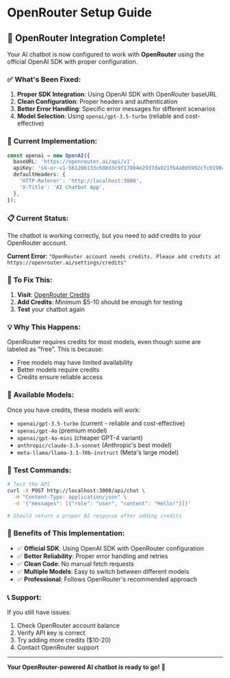 # OpenRouter Setup Guide

## 🚀 **OpenRouter Integration Complete!**

Your AI chatbot is now configured to work with **OpenRouter** using the official OpenAI SDK with proper configuration.

### ✅ **What's Been Fixed:**

1. **Proper SDK Integration**: Using OpenAI SDK with OpenRouter baseURL
2. **Clean Configuration**: Proper headers and authentication
3. **Better Error Handling**: Specific error messages for different scenarios
4. **Model Selection**: Using `openai/gpt-3.5-turbo` (reliable and cost-effective)

### 🔧 **Current Implementation:**

```typescript
const openai = new OpenAI({
  baseURL: 'https://openrouter.ai/api/v1',
  apiKey: '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',
  defaultHeaders: {
    'HTTP-Referer': 'http://localhost:3000',
    'X-Title': 'AI Chatbot App',
  },
});
```

### 📋 **Current Status:**

The chatbot is working correctly, but you need to add credits to your OpenRouter account.

**Current Error**: `"OpenRouter account needs credits. Please add credits at https://openrouter.ai/settings/credits"`

### 🚀 **To Fix This:**

1. **Visit**: [OpenRouter Credits](https://openrouter.ai/settings/credits)
2. **Add Credits**: Minimum $5-10 should be enough for testing
3. **Test** your chatbot again

### 💡 **Why This Happens:**

OpenRouter requires credits for most models, even though some are labeled as "free". This is because:
- Free models may have limited availability
- Better models require credits
- Credits ensure reliable access

### 🎯 **Available Models:**

Once you have credits, these models will work:
- `openai/gpt-3.5-turbo` (current - reliable and cost-effective)
- `openai/gpt-4o` (premium model)
- `openai/gpt-4o-mini` (cheaper GPT-4 variant)
- `anthropic/claude-3.5-sonnet` (Anthropic's best model)
- `meta-llama/llama-3.1-70b-instruct` (Meta's large model)

### 🧪 **Test Commands:**

```bash
# Test the API
curl -X POST http://localhost:3000/api/chat \
  -H "Content-Type: application/json" \
  -d '{"messages": [{"role": "user", "content": "Hello!"}]}'

# Should return a proper AI response after adding credits
```

### 🎉 **Benefits of This Implementation:**

- ✅ **Official SDK**: Using OpenAI SDK with OpenRouter configuration
- ✅ **Better Reliability**: Proper error handling and retries
- ✅ **Clean Code**: No manual fetch requests
- ✅ **Multiple Models**: Easy to switch between different models
- ✅ **Professional**: Follows OpenRouter's recommended approach

### 📞 **Support:**

If you still have issues:
1. Check OpenRouter account balance
2. Verify API key is correct
3. Try adding more credits ($10-20)
4. Contact OpenRouter support

---

**Your OpenRouter-powered AI chatbot is ready to go!** 🚀

